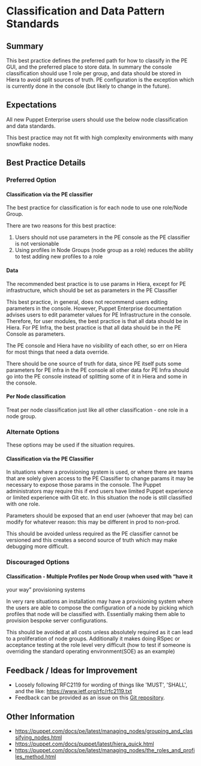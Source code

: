 # Classification and Data Pattern Standards

## Summary

This best practice defines the preferred path for how to classify in the PE GUI,
and the preferred place to store data. In summary the console classification
should use 1 role per group, and data should be stored in Hiera to avoid split
sources of truth. PE configuration is the exception which is currently done in
the console (but likely to change in the future).

## Expectations

All new Puppet Enterprise users should use the below node classification and
data standards.

This best practice may not fit with high complexity environments with many
snowflake nodes.

## Best Practice Details

### Preferred Option

#### Classification via the PE classifier

The best practice for classification is for each node to use one role/Node
Group.

There are two reasons for this best practice:

1. Users should not use parameters in the PE console as the PE classifier is not
   versionable
2. Using profiles in Node Groups (node group as a role) reduces the ability to
   test adding new profiles to a role

#### Data

The recommended best practice is to use params in Hiera, except for PE
infrastructure, which should be set as parameters in the PE Classifier

This best practice, in general, does not recommend users editing parameters in
the console. However, Puppet Enterprise documentation advises users to edit
parameter values for PE Infrastructure in the console. Therefore, for user
modules, the best practice is that all data should be in Hiera. For PE Infra,
the best practice is that all data should be in the PE Console as parameters.

The PE console and Hiera have no visibility of each other, so err on Hiera for
most things that need a data override.

There should be one source of truth for data, since PE itself puts some
parameters for PE infra in the PE console all other data for PE Infra should go
into the PE console instead of splitting some of it in Hiera and some in the
console.

#### Per Node classification

Treat per node classification just like all other classification - one role in a
node group.

### Alternate Options

These options may be used if the situation requires.

#### Classification via the PE Classifier

In situations where a provisioning system is used, or where there are teams that
are solely given access to the PE Classifier to change params it may be
necessary to expose those params in the console. The Puppet administrators may
require this if end users have limited Puppet experience or limited experience
with Git etc.  In this situation the node is still classified with one role.

Parameters should be exposed that an end user (whoever that may be) can modify
for whatever reason: this may be different in prod to non-prod.

This should be avoided unless required as the PE classifier cannot be versioned
and this creates a second source of truth which may make debugging more
difficult.

### Discouraged Options

#### Classification - Multiple Profiles per Node Group when used with “have it
your way” provisioning systems

In very rare situations an installation may have a provisioning system where the
users are able to compose the configuration of a node by picking which profiles
that node will be classified with. Essentially making them able to provision
bespoke server configurations.

This should be avoided at all costs unless absolutely required as it can lead to
a proliferation of node groups. Additionally it makes doing RSpec or acceptance
testing at the role level very difficult (how to test if someone is overriding
the standard operating environment(SOE) as an example)

## Feedback / Ideas for Improvement

* Loosely following RFC2119 for wording of things like 'MUST', 'SHALL', and the
  like: https://www.ietf.org/rfc/rfc2119.txt
* Feedback can be provided as an issue on this [Git
  repository](https://github.com/puppetlabs/best-practices/issues).

## Other Information

* https://puppet.com/docs/pe/latest/managing_nodes/grouping_and_classifying_nodes.html
* https://puppet.com/docs/puppet/latest/hiera_quick.html
* https://puppet.com/docs/pe/latest/managing_nodes/the_roles_and_profiles_method.html
